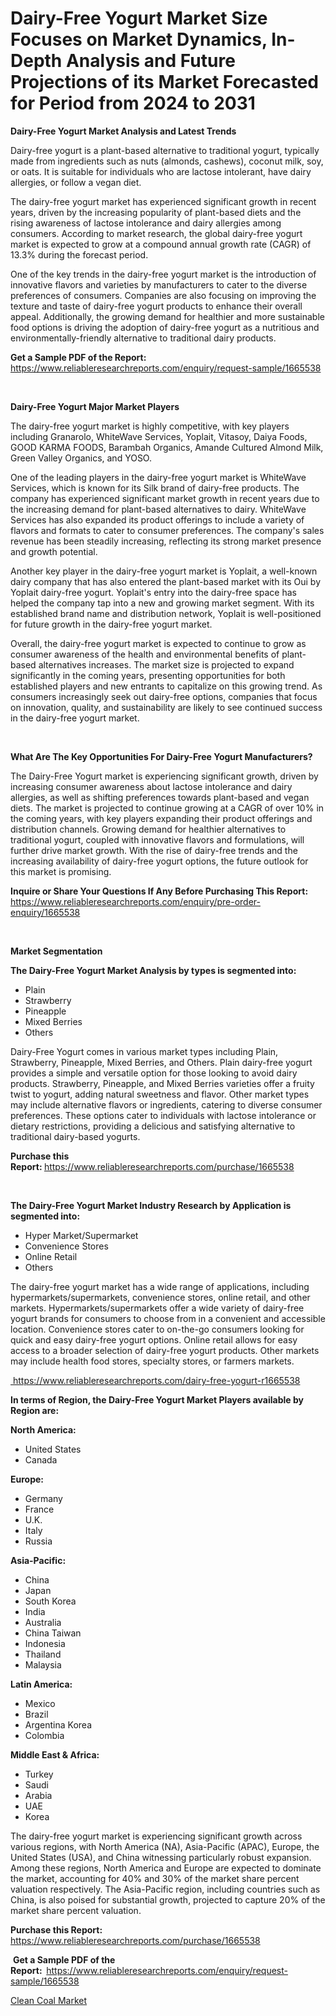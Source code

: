 <p><h1>Dairy-Free Yogurt Market Size Focuses on Market Dynamics, In-Depth Analysis and Future Projections of its Market Forecasted for Period from 2024 to 2031</h1></p><p><strong>Dairy-Free Yogurt Market Analysis and Latest Trends</strong></p>
<p><p>Dairy-free yogurt is a plant-based alternative to traditional yogurt, typically made from ingredients such as nuts (almonds, cashews), coconut milk, soy, or oats. It is suitable for individuals who are lactose intolerant, have dairy allergies, or follow a vegan diet.</p><p>The dairy-free yogurt market has experienced significant growth in recent years, driven by the increasing popularity of plant-based diets and the rising awareness of lactose intolerance and dairy allergies among consumers. According to market research, the global dairy-free yogurt market is expected to grow at a compound annual growth rate (CAGR) of 13.3% during the forecast period.</p><p>One of the key trends in the dairy-free yogurt market is the introduction of innovative flavors and varieties by manufacturers to cater to the diverse preferences of consumers. Companies are also focusing on improving the texture and taste of dairy-free yogurt products to enhance their overall appeal. Additionally, the growing demand for healthier and more sustainable food options is driving the adoption of dairy-free yogurt as a nutritious and environmentally-friendly alternative to traditional dairy products.</p></p>
<p><strong>Get a Sample PDF of the Report:&nbsp;</strong> <a href="https://www.reliableresearchreports.com/enquiry/request-sample/1665538">https://www.reliableresearchreports.com/enquiry/request-sample/1665538</a></p>
<p>&nbsp;</p>
<p><strong>Dairy-Free Yogurt Major Market Players</strong></p>
<p><p>The dairy-free yogurt market is highly competitive, with key players including Granarolo, WhiteWave Services, Yoplait, Vitasoy, Daiya Foods, GOOD KARMA FOODS, Barambah Organics, Amande Cultured Almond Milk, Green Valley Organics, and YOSO.</p><p>One of the leading players in the dairy-free yogurt market is WhiteWave Services, which is known for its Silk brand of dairy-free products. The company has experienced significant market growth in recent years due to the increasing demand for plant-based alternatives to dairy. WhiteWave Services has also expanded its product offerings to include a variety of flavors and formats to cater to consumer preferences. The company's sales revenue has been steadily increasing, reflecting its strong market presence and growth potential.</p><p>Another key player in the dairy-free yogurt market is Yoplait, a well-known dairy company that has also entered the plant-based market with its Oui by Yoplait dairy-free yogurt. Yoplait's entry into the dairy-free space has helped the company tap into a new and growing market segment. With its established brand name and distribution network, Yoplait is well-positioned for future growth in the dairy-free yogurt market.</p><p>Overall, the dairy-free yogurt market is expected to continue to grow as consumer awareness of the health and environmental benefits of plant-based alternatives increases. The market size is projected to expand significantly in the coming years, presenting opportunities for both established players and new entrants to capitalize on this growing trend. As consumers increasingly seek out dairy-free options, companies that focus on innovation, quality, and sustainability are likely to see continued success in the dairy-free yogurt market.</p></p>
<p>&nbsp;</p>
<p><strong>What Are The Key Opportunities For Dairy-Free Yogurt Manufacturers?</strong></p>
<p><p>The Dairy-Free Yogurt market is experiencing significant growth, driven by increasing consumer awareness about lactose intolerance and dairy allergies, as well as shifting preferences towards plant-based and vegan diets. The market is projected to continue growing at a CAGR of over 10% in the coming years, with key players expanding their product offerings and distribution channels. Growing demand for healthier alternatives to traditional yogurt, coupled with innovative flavors and formulations, will further drive market growth. With the rise of dairy-free trends and the increasing availability of dairy-free yogurt options, the future outlook for this market is promising.</p></p>
<p><strong>Inquire or Share Your Questions If Any Before Purchasing This Report:</strong> <a href="https://www.reliableresearchreports.com/enquiry/pre-order-enquiry/1665538">https://www.reliableresearchreports.com/enquiry/pre-order-enquiry/1665538</a></p>
<p>&nbsp;</p>
<p><strong>Market Segmentation</strong></p>
<p><strong>The Dairy-Free Yogurt Market Analysis by types is segmented into:</strong></p>
<p><ul><li>Plain</li><li>Strawberry</li><li>Pineapple</li><li>Mixed Berries</li><li>Others</li></ul></p>
<p><p>Dairy-Free Yogurt comes in various market types including Plain, Strawberry, Pineapple, Mixed Berries, and Others. Plain dairy-free yogurt provides a simple and versatile option for those looking to avoid dairy products. Strawberry, Pineapple, and Mixed Berries varieties offer a fruity twist to yogurt, adding natural sweetness and flavor. Other market types may include alternative flavors or ingredients, catering to diverse consumer preferences. These options cater to individuals with lactose intolerance or dietary restrictions, providing a delicious and satisfying alternative to traditional dairy-based yogurts.</p></p>
<p><strong>Purchase this Report:&nbsp;</strong><a href="https://www.reliableresearchreports.com/purchase/1665538">https://www.reliableresearchreports.com/purchase/1665538</a></p>
<p>&nbsp;</p>
<p><strong>The Dairy-Free Yogurt Market Industry Research by Application is segmented into:</strong></p>
<p><ul><li>Hyper Market/Supermarket</li><li>Convenience Stores</li><li>Online Retail</li><li>Others</li></ul></p>
<p><p>The dairy-free yogurt market has a wide range of applications, including hypermarkets/supermarkets, convenience stores, online retail, and other markets. Hypermarkets/supermarkets offer a wide variety of dairy-free yogurt brands for consumers to choose from in a convenient and accessible location. Convenience stores cater to on-the-go consumers looking for quick and easy dairy-free yogurt options. Online retail allows for easy access to a broader selection of dairy-free yogurt products. Other markets may include health food stores, specialty stores, or farmers markets.</p></p>
<p><a href="https://www.reliableresearchreports.com/dairy-free-yogurt-r1665538">&nbsp;https://www.reliableresearchreports.com/dairy-free-yogurt-r1665538</a></p>
<p><strong>In terms of Region, the Dairy-Free Yogurt Market Players available by Region are:</strong></p>
<p>
    <p> <strong> North America: </strong>
        <ul>
            <li>United States</li>
            <li>Canada</li>
        </ul>
        </p> 
    <p> <strong> Europe: </strong>
        <ul>
            <li>Germany</li>
            <li>France</li>
            <li>U.K.</li>
            <li>Italy</li>
            <li>Russia</li>
        </ul>
        </p> 
    <p> <strong> Asia-Pacific: </strong>
        <ul>
            <li>China</li>
            <li>Japan</li>
            <li>South Korea</li>
            <li>India</li>
            <li>Australia</li>
            <li>China Taiwan</li>
            <li>Indonesia</li>
            <li>Thailand</li>
            <li>Malaysia</li>
        </ul>
        </p> 
    <p> <strong> Latin America: </strong>
        <ul>
            <li>Mexico</li>
            <li>Brazil</li>
            <li>Argentina Korea</li>
            <li>Colombia</li>
        </ul>
        </p> 
    <p> <strong> Middle East & Africa: </strong>
        <ul>
            <li>Turkey</li>
            <li>Saudi</li>
            <li>Arabia</li>
            <li>UAE</li>
            <li>Korea</li>
        </ul>
    </p>
    </p>
<p><p>The dairy-free yogurt market is experiencing significant growth across various regions, with North America (NA), Asia-Pacific (APAC), Europe, the United States (USA), and China witnessing particularly robust expansion. Among these regions, North America and Europe are expected to dominate the market, accounting for 40% and 30% of the market share percent valuation respectively. The Asia-Pacific region, including countries such as China, is also poised for substantial growth, projected to capture 20% of the market share percent valuation.</p></p>
<p><strong>Purchase this Report: </strong><a href="https://www.reliableresearchreports.com/purchase/1665538">https://www.reliableresearchreports.com/purchase/1665538</a></p>
<p>&nbsp;<strong>Get a Sample PDF of the Report:&nbsp;&nbsp;</strong><a href="https://www.reliableresearchreports.com/enquiry/request-sample/1665538">https://www.reliableresearchreports.com/enquiry/request-sample/1665538</a></p>
<p><strong></strong></p>
<p><p><a href="https://meowing-lemming-dd3.notion.site/Clean-Coal-Market-Analysis-Examines-its-Scope-on-Growth-Opportunities-and-Forecasted-Trends-Spannin-3956327d604b4924ad16131818438dc8">Clean Coal Market</a></p></p>